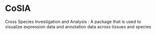 # CoSIA
Cross Species Investigation and Analysis : A package that is used to visualize expression data and annotation data across tissues and species
